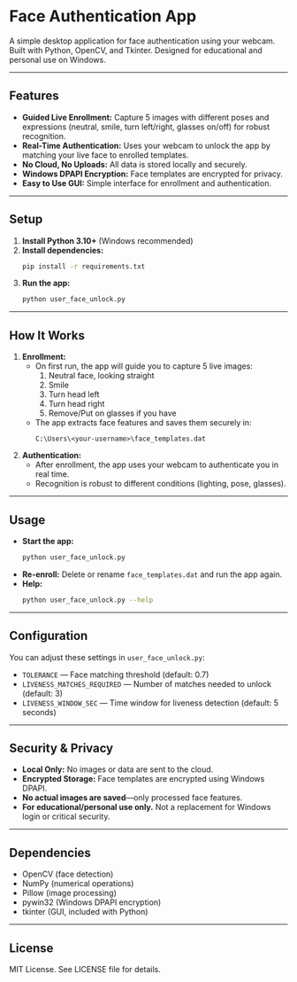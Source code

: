
# Face Authentication App

A simple desktop application for face authentication using your webcam. Built with Python, OpenCV, and Tkinter. Designed for educational and personal use on Windows.

---

## Features

- **Guided Live Enrollment:** Capture 5 images with different poses and expressions (neutral, smile, turn left/right, glasses on/off) for robust recognition.
- **Real-Time Authentication:** Uses your webcam to unlock the app by matching your live face to enrolled templates.
- **No Cloud, No Uploads:** All data is stored locally and securely.
- **Windows DPAPI Encryption:** Face templates are encrypted for privacy.
- **Easy to Use GUI:** Simple interface for enrollment and authentication.

---

## Setup

1. **Install Python 3.10+** (Windows recommended)
2. **Install dependencies:**
	 ```bash
	 pip install -r requirements.txt
	 ```
3. **Run the app:**
	 ```bash
	 python user_face_unlock.py
	 ```

---

## How It Works

1. **Enrollment:**
	 - On first run, the app will guide you to capture 5 live images:
		 1. Neutral face, looking straight
		 2. Smile
		 3. Turn head left
		 4. Turn head right
		 5. Remove/Put on glasses if you have
	 - The app extracts face features and saves them securely in:
		 ```
		 C:\Users\<your-username>\face_templates.dat
		 ```
2. **Authentication:**
	 - After enrollment, the app uses your webcam to authenticate you in real time.
	 - Recognition is robust to different conditions (lighting, pose, glasses).

---

## Usage

- **Start the app:**
	```bash
	python user_face_unlock.py
	```
- **Re-enroll:** Delete or rename `face_templates.dat` and run the app again.
- **Help:**
	```bash
	python user_face_unlock.py --help
	```

---

## Configuration

You can adjust these settings in `user_face_unlock.py`:

- `TOLERANCE` — Face matching threshold (default: 0.7)
- `LIVENESS_MATCHES_REQUIRED` — Number of matches needed to unlock (default: 3)
- `LIVENESS_WINDOW_SEC` — Time window for liveness detection (default: 5 seconds)

---

## Security & Privacy

- **Local Only:** No images or data are sent to the cloud.
- **Encrypted Storage:** Face templates are encrypted using Windows DPAPI.
- **No actual images are saved**—only processed face features.
- **For educational/personal use only.** Not a replacement for Windows login or critical security.

---

## Dependencies

- OpenCV (face detection)
- NumPy (numerical operations)
- Pillow (image processing)
- pywin32 (Windows DPAPI encryption)
- tkinter (GUI, included with Python)

---

## License

MIT License. See LICENSE file for details.
